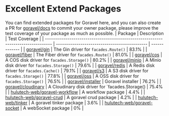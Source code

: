 # Excellent Extend Packages

You can find extended packages for Goravel here, and you can also create a PR for [goravel/docs](https://github.com/goravel/docs) to commit your owner package, please improve the test coverage of your package as much as possible.
| Package                                                                           | Description                                   | Test Coverage |
| --------------------------------------------------------------------------------- | --------------------------------------------- | ------------- |
| [goravel/gin](https://github.com/goravel/gin)                                     | The Gin driver for `facades.Route()`          | 83.1%         |
| [goravel/fiber](https://github.com/goravel/fiber)                                 | The Fiber driver for `facades.Route()`        | 81.0%         |
| [goravel/cos](https://github.com/goravel/cos)                                     | A COS disk driver for `facades.Storage()`     | 80.2%         |
| [goravel/minio](https://github.com/goravel/minio)                                 | A Minio disk driver for `facades.Storage()`   | 79.6%         |
| [goravel/redis](https://github.com/goravel/redis)                                 | A Redis disk driver for `facades.Cache()`     | 79.1%         |
| [goravel/s3](https://github.com/goravel/s3)                                       | A S3 disk driver for `facades.Storage()`      | 77.8%         |
| [goravel/oss](https://github.com/goravel/oss)                                     | A OSS disk driver for `facades.Storage()`     | 76.5%         |
| [goravel/installer](https://github.com/goravel/installer)                         | Goravel installer                             | 76.2%         |
| [goravel/cloudinary](https://github.com/goravel/cloudinary)                       | A Cloudinary disk driver for `facades.Storage() | 75.4%         |
| [hulutech-web/goravel-workflow](https://github.com/hulutech-web/goravel-workflow) | A workflow package                            | 4.4%          |
| [hulutech-web/goravel-crud](https://github.com/hulutech-web/goravel-crud)         | A goravel crud package                        | 4.2%          |
| [hulutech-web/tinker](https://github.com/hulutech-web/tinker)                     | A goravel tinker package                      | 3.6%          |
| [hulutech-web/goravel-socket](https://github.com/hulutech-web/goravel-socket)     | A webSocket package                           | 0%            |

